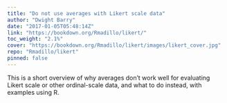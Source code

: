 ```yaml
---
title: "Do not use averages with Likert scale data"
author: "Dwight Barry"
date: "2017-01-05T05:48:14Z"
link: "https://bookdown.org/Rmadillo/likert/"
toc_weight: "2.1%"
cover: "https://bookdown.org/Rmadillo/likert/images/likert_cover.jpg"
repo: "Rmadillo/likert"
pinned: false
---
```


This is a short overview of why averages don’t work well for evaluating Likert scale or other ordinal-scale data, and what to do instead, with examples using R.
